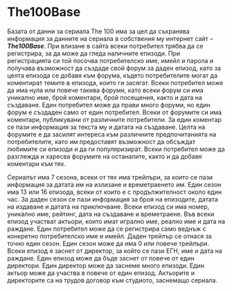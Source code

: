 # The100Base

Базата от данни за сериала The 100 има за цел да съхранява
информация за данните на сериала в собствения му интернет сайт –
***The100Base***. При влизане в сайта всеки потребител трябва да се регистрира, за
да може да гледа наличните епизоди. При регистрацията си той посочва
потребителско име, имейл и парола и получава възможност да създаде свой
форум за даден епизод, като за целта епизода се добавя към форума, където
потребителите могат да коментират темите в епизода, които ги засягат. Всеки
потребител може да има нула или повече такива форуми, като всеки форум си
има уникално име, брой коментари, брой посещения, както и дата на
създаване. Един потребител може да прави много форуми, но един форум е
създаден само от един потребител. Всеки от форумите си има коментари,
публикувани от различните потребители. За един коментар се пази
информация за текста му и датата на създаване. Целта на форумите е да
засилят интереса към различните предпочитанията на потребителите, като им
предоставят възможност да обсъждат любимите си епизоди и да ги
популяризират. Всеки потребител може да разглежда и харесва форумите на
останалите, както и да добавя коментари към тях.

Сериалът има 7 сезона, всеки от тях има трейлъри, за които се пази
информация за датата им на излизане и времетраенето им. Един сезон има 13
или 16 епизода, всеки от които е с продължителност около един час. За даден
сезон се пази информация за броя на епизодите, датата на издаване и датата
на приключване. Всеки епизод си има номер, уникално име, рейтинг, дата на
създаване и времетраене. Във всеки епизод участват актьори, които имат
игрално име, реално име и дата на раждане. Един потребител може да се
регистрира само веднъж с конкретно потребителско име и имейл. Даден
трейлър се отнася за точно един сезон. Един сезон може да има 0 или повече 
трейлъри. Всеки епизод е заснет от директор, за който се пази ЕГН, име и дата
на раждане. Един епизод може да бъде заснет от повече от един директори.
Един директор може да заснеме много епизоди. Един актьор може да участва в
повече от един епизод. Актьорите и директорите са на трудов договор към
студиото, заснемащо сериала.
